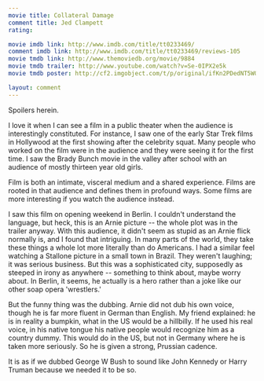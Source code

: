 ```yaml
---
movie title: Collateral Damage
comment title: Jed Clampett
rating: 

movie imdb link: http://www.imdb.com/title/tt0233469/
comment imdb link: http://www.imdb.com/title/tt0233469/reviews-105
movie tmdb link: http://www.themoviedb.org/movie/9884
movie tmdb trailer: http://www.youtube.com/watch?v=Se-0IPX2e5k
movie tmdb poster: http://cf2.imgobject.com/t/p/original/ifKn2PDedNT5W02jdTUJzrMkzwT.jpg

layout: comment
---
```


Spoilers herein.

I love it when I can see a film in a public theater when the audience is interestingly constituted. For instance, I saw one of the early Star Trek films in Hollywood at the first showing after the celebrity squat. Many people who worked on the film were in the audience and they were seeing it for the first time. I saw the Brady Bunch movie in the valley after school with an audience of mostly thirteen year old girls.

Film is both an intimate, visceral medium and a shared experience. Films are rooted in that audience and defines them in profound ways. Some films are more interesting if you watch the audience instead.

I saw this film on opening weekend in Berlin. I couldn't understand the language, but heck, this is an Arnie picture -- the whole plot was in the trailer anyway. With this audience, it didn't seem as stupid as an Arnie flick normally is, and I found that intriguing. In many parts of the world, they take these things a whole lot more literally than do Americans. I had a similar feel watching a Stallone picture in a small town in Brazil. They weren't laughing; it was serious business. But this was a sophisticated city, supposedly as steeped in irony as anywhere -- something to think about, maybe worry about. In Berlin, it seems, he actually is a hero rather than a joke like our other soap opera 'wrestlers.'

But the funny thing was the dubbing. Arnie did not dub his own voice, though he is far more fluent in German than English. My friend explained: he is in reality a bumpkin, what in the US would be a hillbilly. If he used his real voice, in his native tongue his native people would recognize him as a country dummy. This would do in the US, but not in Germany where he is taken more seriously. So he is given a strong, Prussian cadence.

It is as if we dubbed George W Bush to sound like John Kennedy or Harry Truman because we needed it to be so.